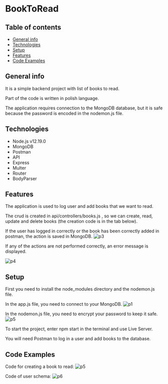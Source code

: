 # BookToRead
## Table of contents
* [General info](#general-info)
* [Technologies](#technologies)
* [Setup](#setup)
* [Features](#features)
* [Code Examples](#code-examples)
## General info
 It is a simple backend project with list of books to read. 
 
 Part of the code is written in polish language.
 
 The application requires connection to the MongoDB database, but it is safe because the password is encoded in the nodemon.js file.
## Technologies
* Node.js v12.19.0
* MongoDB
* Postman
* API 
* Express
* Multer
* Router
* BodyParser
## Features
The application is used to log user and add books that we want to read.

The crud is created in api/controllers/books.js , so we can create, read, update and delete books
(the creation code is in the tab below).

If the user has logged in correctly or the book has been correctly added in postman, the action is saved in MongoDB.
![p3](https://scontent-waw1-1.xx.fbcdn.net/v/t1.15752-9/138924908_214251420406955_355595143930317866_n.png?_nc_cat=106&ccb=2&_nc_sid=ae9488&_nc_ohc=8k1QD7ZhiFsAX9kkLm0&_nc_ht=scontent-waw1-1.xx&oh=9471dabd92075b6ce12d5e6eece29483&oe=60261F2F)

If any of the actions are not performed correctly, an error message is displayed.

![p4](https://scontent-waw1-1.xx.fbcdn.net/v/t1.15752-9/138838136_167389201418376_915578422048062883_n.png?_nc_cat=105&ccb=2&_nc_sid=ae9488&_nc_ohc=UvWiBOCd3RcAX9nntAR&_nc_ht=scontent-waw1-1.xx&oh=204866ccd6b049c41b9525a5e3dac0e9&oe=6026B3C2)

## Setup
First you need to install the node_modules directory and the nodemon.js file.

In the app.js file, you need to connect to your MongoDB.
![p1](https://scontent-waw1-1.xx.fbcdn.net/v/t1.15752-9/139393015_416334102969150_6920083228102448808_n.png?_nc_cat=107&ccb=2&_nc_sid=ae9488&_nc_ohc=H0--P25JF8wAX8oQMRU&_nc_ht=scontent-waw1-1.xx&oh=e2701e30fa00f369f7fea8813a6730fa&oe=6028CA34)

In the nodemon.js file, you need to encrypt your password to keep it safe.
![p5](https://scontent-waw1-1.xx.fbcdn.net/v/t1.15752-9/139111319_226589679021631_6818955392980981738_n.png?_nc_cat=110&ccb=2&_nc_sid=ae9488&_nc_ohc=zeXXMI4sntAAX9WjAfa&_nc_ht=scontent-waw1-1.xx&oh=008c1a635f758bdb34cc853ac201f79c&oe=60273A9A)

To start the project, enter npm start in the terminal and use Live Server.

You will need Postman to log in a user and add books to the database.
## Code Examples
Code for creating a book to read:
![p5](https://scontent-waw1-1.xx.fbcdn.net/v/t1.15752-9/138811267_772816353583676_6022256788170167231_n.png?_nc_cat=109&ccb=2&_nc_sid=ae9488&_nc_ohc=3SU-jltzSjAAX_quvdi&_nc_ht=scontent-waw1-1.xx&oh=cae4711ccc6f9e6e6a5a53b146bfef2d&oe=602865E4)

Code of user schema:
![p6](https://scontent-waw1-1.xx.fbcdn.net/v/t1.15752-9/139081104_867555714081823_2776269813883155856_n.png?_nc_cat=105&ccb=2&_nc_sid=ae9488&_nc_ohc=8L5mk8KWaB0AX93cAOV&_nc_ht=scontent-waw1-1.xx&oh=477f14c877b003daee1e40d3428723e9&oe=602704CA)
